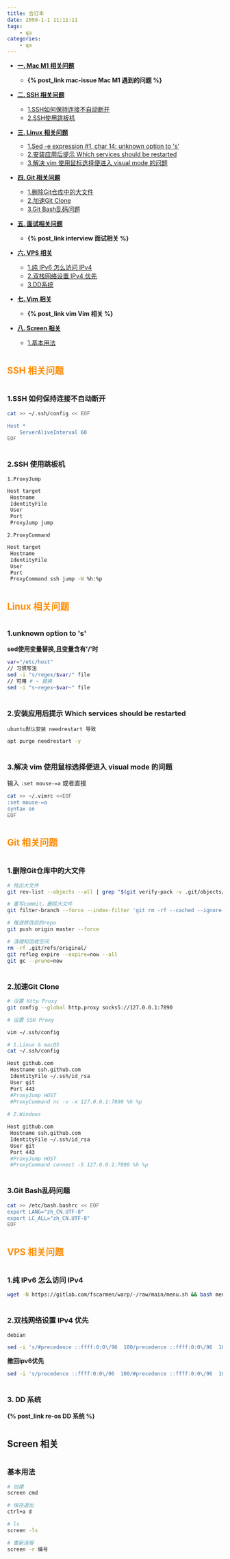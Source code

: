 ```yaml
---
title: 合订本
date: 2099-1-1 11:11:11
tags:
    - qa
categories: 
    - qa
---
```


- [__一. Mac M1 相关问题__](#mac)
  + __{% post_link mac-issue Mac M1 遇到的问题 %}__

- [__二. SSH 相关问题__](#ssh)
  + [1.SSH如何保持连接不自动断开](#ssh_keepalive)
  + [2.SSH使用跳板机](#ssh_jump)

- [__三. Linux 相关问题__](#linux)
  + [1.Sed -e expression #1, char 14: unknown option to 's'](#sed_err1)
  + [2.安装应用后提示 Which services should be restarted](#needrestart)
  + [3.解决 vim 使用鼠标选择便进入 visual mode 的问题](#visualmode)

- [__四. Git 相关问题__](#git)
  + [1.删除Git仓库中的大文件](#git_rm_large_file)
  + [2.加速Git Clone](#clone_speedup)
  + [3.Git Bash乱码问题](#git_bash_code)
  
- [__五. 面试相关问题__](#interview)
  + __{% post_link interview 面试相关 %}__

- [__六. VPS 相关__](#vps)
  + [1.纯 IPv6 怎么访问 IPv4](#vps_ipv6_only)
  + [2.双栈网络设置 IPv4 优先](#vps_ipv4_first)
  + [3.DD系统](#dd)

- [__七. Vim 相关__](#vim)
  + __{% post_link vim Vim 相关 %}__

- [__八. Screen 相关__](#screen)
  + [1.基本用法](#screen_usage)

# <h2 id="ssh" style="color:#FF8C00">SSH 相关问题</h2>

# <h3 id="ssh_keepalive">1.SSH 如何保持连接不自动断开</h3>

```bash
cat >> ~/.ssh/config << EOF

Host *
    ServerAliveInterval 60
EOF
```

# <h3 id="ssh_jump">2.SSH 使用跳板机</h3>

`1.ProxyJump`

```bash
Host target
 Hostname 
 IdentityFile 
 User 
 Port 
 ProxyJump jump
```

`2.ProxyCommand`

```bash
Host target
 Hostname 
 IdentityFile 
 User 
 Port 
 ProxyCommand ssh jump -W %h:%p
```

# <h2 id="linux" style="color:#FF8C00">Linux 相关问题</h2>

# <h3 id="sed_err1">1.unknown option to 's'</h3>

__sed使用变量替换,且变量含有'/'时__
```bash
var="/etc/host"
// 习惯写法
sed -i "s/regex/$var/" file
// 可用 # ~ 替换
sed -i "s~regex~$var~" file
```

# <h3 id="needrestart">2.安装应用后提示 Which services should be restarted</h3>

`ubuntu默认安装 needrestart 导致`

```bash
apt purge needrestart -y
```

# <h3 id="visualmode">3.解决 vim 使用鼠标选择便进入 visual mode 的问题</h3>

输入 `:set mouse-=a` 或者直接

```bash
cat >> ~/.vimrc <<EOF
:set mouse-=a
syntax on
EOF
```

# <h2 id="git" style="color:#FF8C00">Git 相关问题</h2>

# <h3 id="git_rm_large_file">1.删除Git仓库中的大文件</h3>

```bash
# 找出大文件
git rev-list --objects --all | grep "$(git verify-pack -v .git/objects/pack/*.idx | sort -k 3 -n | tail -5 | awk '{print$1}')"

# 重写commit，删除大文件
git filter-branch --force --index-filter 'git rm -rf --cached --ignore-unmatch LARGE_FILE_NAME' --prune-empty --tag-name-filter cat -- --all

# 推送修改后的repo
git push origin master --force

# 清理和回收空间
rm -rf .git/refs/original/
git reflog expire --expire=now --all
git gc --prune=now
```

# <h3 id="clone_speedup">2.加速Git Clone</h3>

```bash
# 设置 Http Proxy
git config --global http.proxy socks5://127.0.0.1:7890

# 设置 SSH Proxy

vim ~/.ssh/config

# 1.Linux & macOS
cat ~/.ssh/config

Host github.com
 Hostname ssh.github.com
 IdentityFile ~/.ssh/id_rsa
 User git
 Port 443
 #ProxyJump HOST
 #ProxyCommand nc -v -x 127.0.0.1:7890 %h %p
 
# 2.Windows

Host github.com
 Hostname ssh.github.com
 IdentityFile ~/.ssh/id_rsa 
 User git
 Port 443
 #ProxyJump HOST
 #ProxyCommand connect -S 127.0.0.1:7890 %h %p
```

# <h3 id="git_bash_code">3.Git Bash乱码问题</h3>

```bash
cat >> /etc/bash.bashrc << EOF
export LANG="zh_CN.UTF-8"
export LC_ALL="zh_CN.UTF-8"
EOF
```

# <h2 id="vps" style="color:#FF8C00">VPS 相关问题</h2>

# <h3 id="vps_ipv6_only">1.纯 IPv6 怎么访问 IPv4</h3>

```bash
wget -N https://gitlab.com/fscarmen/warp/-/raw/main/menu.sh && bash menu.sh 4
```

# <h3 id="vps_ipv4_first">2.双栈网络设置 IPv4 优先</h3>

`debian`

```bash
sed -i 's/#precedence ::ffff:0:0\/96  100/precedence ::ffff:0:0\/96  100/' /etc/gai.conf
```

__撤回ipv6优先__

```bash
sed -i 's/precedence ::ffff:0:0\/96  100/#precedence ::ffff:0:0\/96  100/' /etc/gai.conf
```

# <h3 id="dd">3. DD 系统</h3>

__{% post_link re-os DD 系统 %}__

# <h2 id="screen">Screen 相关</h3>

# <h3 id="screen_usage">基本用法</h3>

```bash
# 创建
screen cmd

# 保存退出
ctrl+a d

# ls
screen -ls

# 重新连接
screen -r 编号
```